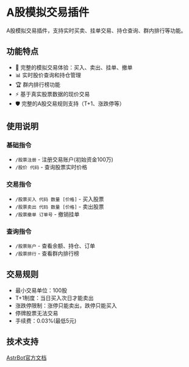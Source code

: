 # A股模拟交易插件

A股模拟交易插件，支持实时买卖、挂单交易、持仓查询、群内排行等功能。

## 功能特点

- 🎯 完整的模拟交易体验：买入、卖出、挂单、撤单
- 📊 实时股价查询和持仓管理  
- 🏆 群内排行榜功能
- ⚡ 基于真实股票数据的现价交易
- 🛡️ 完整的A股交易规则支持（T+1、涨跌停等）

## 使用说明

### 基础指令
- `/股票注册` - 注册交易账户(初始资金100万)
- `/股价 代码` - 查询股票实时价格

### 交易指令  
- `/股票买入 代码 数量 [价格]` - 买入股票
- `/股票卖出 代码 数量 [价格]` - 卖出股票
- `/股票撤单 订单号` - 撤销挂单

### 查询指令
- `/股票账户` - 查看余额、持仓、订单
- `/股票排行` - 查看群内排行榜

## 交易规则

- 最小交易单位：100股
- T+1制度：当日买入次日才能卖出
- 涨跌停限制：涨停只能卖出，跌停只能买入
- 停牌股票无法交易
- 手续费：0.03%(最低5元)

## 技术支持

[AstrBot官方文档](https://astrbot.app)
